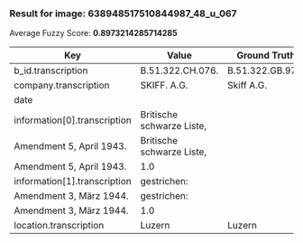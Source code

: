 ### Result for image: 638948517510844987_48_u_067
Average Fuzzy Score: **0.8973214285714285**
<small>

| Key | Value | Ground Truth | Score |
| --- | --- | --- | --- |
| b_id.transcription | B.51.322.CH.076. | B.51.322.GB.976. | 0.8125 |
| company.transcription | SKIFF. A.G. | Skiff A.G. | 0.5714285714285714 |
| date |  |  | 1.0 |
| information[0].transcription | Britische schwarze Liste,
Amendment 5, April 1943. | Britische schwarze Liste,
Amendment 5, April 1943. | 1.0 |
| information[1].transcription | gestrichen:
Amendment 3, März 1944. | gestrichen:
Amendment 3, März 1944. | 1.0 |
| location.transcription | Luzern | Luzern | 1.0 |

</small>

